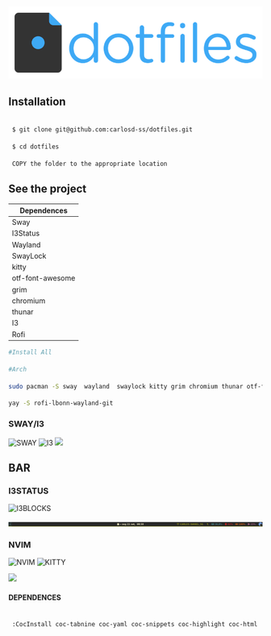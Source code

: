 <img src="https://github.com/carlosd-ss/dotfiles/blob/master/.github/a.png" widht="200">

## Installation


```zsh

 $ git clone git@github.com:carlosd-ss/dotfiles.git

 $ cd dotfiles
 
 COPY the folder to the appropriate location
```

## See the project

| Dependences      |
|------------------|
| Sway             |
| I3Status         |
| Wayland          |
| SwayLock         |
| kitty            |
| otf-font-awesome |
| grim             |
| chromium         |
| thunar           |
| I3               |
| Rofi             |



```zsh
#Install All

#Arch

sudo pacman -S sway  wayland  swaylock kitty grim chromium thunar otf-font-awesome i3-gaps i3status

yay -S rofi-lbonn-wayland-git

```


### SWAY/I3 

![SWAY](https://img.shields.io/badge/WM-SWAY-%2368751C?style=for-the-badge&labelColor=%23444444)
![I3](https://img.shields.io/badge/WM-I3-%2320444D?style=for-the-badge&labelColor=%23444444)
<img src="https://github.com/carlosdss22/dotfiles/blob/master/.github/gruv.png" height="500" widht="100">


## BAR


### I3STATUS

![I3BLOCKS](https://img.shields.io/badge/BAR-I3STATUS-%2320444D?style=for-the-badge&labelColor=%23444444)

<img src="https://github.com/carlosd-ss/dotfiles/blob/master/.github/bar.png"  widht="100">





### NVIM
![NVIM](https://img.shields.io/badge/NEOVIM-%2357A143?style=for-the-badge&logo=Neovim&labelColor=%23444444)
![KITTY](https://img.shields.io/badge/TERMINAL-KITTY-%23784421?style=for-the-badge&labelColor=%23444444)

<img src="https://github.com/carlosdss22/dotfiles/blob/master/.github/neovim-logo-shadow.png" height="100" widht="100">


#### DEPENDENCES

```zsh

 :CocInstall coc-tabnine coc-yaml coc-snippets coc-highlight coc-html  coc-tsserver coc-css coc-vetur coc-json coc-pairs  coc-go coc-phpls coc-sql coc-fzf-preview coc-eslint coc-tslint-plugin coc-rls coc-python coc-flutter
```
